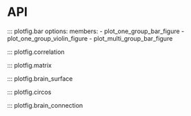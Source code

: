 # API

::: plotfig.bar
    options:
        members:
            - plot_one_group_bar_figure
            - plot_one_group_violin_figure
            - plot_multi_group_bar_figure

::: plotfig.correlation

::: plotfig.matrix

::: plotfig.brain_surface

::: plotfig.circos

::: plotfig.brain_connection

